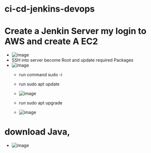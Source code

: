 # ci-cd-jenkins-devops
# Create a Jenkin Server my login to AWS and create A EC2
* ![image](https://github.com/rogerbarrow/ci-cd-jenkins-devops/assets/46138186/190374d5-52a8-47a0-9f50-b8902b818ae6)
* SSH into server become Root and update required Packages
* ![image](https://github.com/rogerbarrow/ci-cd-jenkins-devops/assets/46138186/e6310788-952e-45ca-b4fe-e1c550fe908f)
  * run command sudo -i
  * run sudo apt update
  * ![image](https://github.com/rogerbarrow/ci-cd-jenkins-devops/assets/46138186/167e1195-c625-4716-8f53-c4ed0928e5b4)

  * run sudo apt upgrade
  * ![image](https://github.com/rogerbarrow/ci-cd-jenkins-devops/assets/46138186/0026e4e4-6d26-48db-92f6-8c3e5f39214e)
 # download Java, 
 * ![image](https://github.com/rogerbarrow/ci-cd-jenkins-devops/assets/46138186/20292f84-58d3-49d3-bbd3-522140aa4222)


